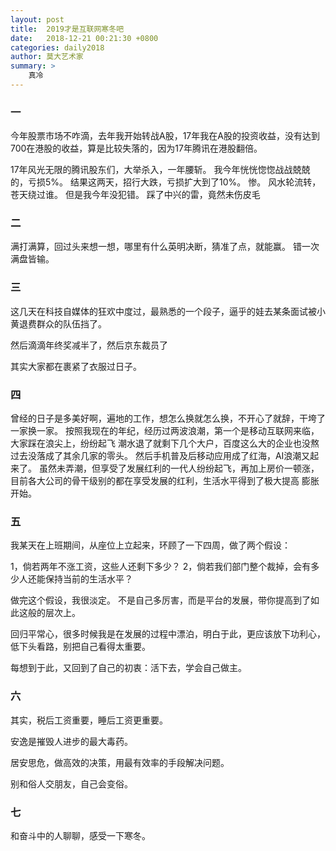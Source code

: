 ```yaml
---
layout: post
title:  2019才是互联网寒冬吧
date:   2018-12-21 00:21:30 +0800
categories: daily2018 
author: 莫大艺术家
summary: >
    真冷
---
```



### 一

今年股票市场不咋滴，去年我开始转战A股，17年我在A股的投资收益，没有达到700在港股的收益，算是比较失落的，因为17年腾讯在港股翻倍。

17年风光无限的腾讯股东们，大举杀入，一年腰斩。
我今年恍恍惚惚战战兢兢的，亏损5%。
结果这两天，招行大跌，亏损扩大到了10%。
惨。
风水轮流转，苍天绕过谁。
但是我今年没犯错。
踩了中兴的雷，竟然未伤皮毛

### 二

满打满算，回过头来想一想，哪里有什么英明决断，猜准了点，就能赢。
错一次满盘皆输。

### 三

这几天在科技自媒体的狂欢中度过，最熟悉的一个段子，逼乎的娃去某条面试被小黄退费群众的队伍挡了。

然后滴滴年终奖减半了，然后京东裁员了

其实大家都在裹紧了衣服过日子。

### 四

曾经的日子是多美好啊，遍地的工作，想怎么换就怎么换，不开心了就辞，干垮了一家换一家。
按照我现在的年纪，经历过两波浪潮，第一个是移动互联网来临，大家踩在浪尖上，纷纷起飞
潮水退了就剩下几个大户，百度这么大的企业也没熬过去没落成了其余几家的零头。
然后手机普及后移动应用成了红海，AI浪潮又起来了。
虽然未弄潮，但享受了发展红利的一代人纷纷起飞，再加上房价一顿涨，目前各大公司的骨干级别的都在享受发展的红利，生活水平得到了极大提高
膨胀开始。

### 五

我某天在上班期间，从座位上立起来，环顾了一下四周，做了两个假设：

1，倘若两年不涨工资，这些人还剩下多少？
2，倘若我们部门整个裁掉，会有多少人还能保持当前的生活水平？

做完这个假设，我很淡定。
不是自己多厉害，而是平台的发展，带你提高到了如此这般的层次上。

回归平常心，很多时候我是在发展的过程中漂泊，明白于此，更应该放下功利心，低下头看路，别把自己看得太重要。

每想到于此，又回到了自己的初衷：活下去，学会自己做主。

### 六

其实，税后工资重要，睡后工资更重要。

安逸是摧毁人进步的最大毒药。

居安思危，做高效的决策，用最有效率的手段解决问题。

别和俗人交朋友，自己会变俗。

### 七
和奋斗中的人聊聊，感受一下寒冬。


